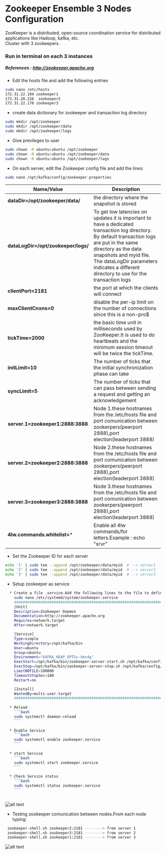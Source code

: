 

# Zookeeper Ensemble 3 Nodes Configuration
ZooKeeper is a distributed, open-source coordination service for distributed applications like Hadoop, kafka, etc. \
Cluster with 3 zookeepers.

### Run in terminal on each 3 instances 
##### References : http://zookeeper.apache.org

* Edit the hosts file and add the following entries 
```bash
sudo nano /etc/hosts
172.31.22.104 zookeeper1
172.31.28.226  zookeeper2
172.31.22.176 zookeeper3
```

* create data dictionary for zookeeper and transaction log directory
```bash
sudo mkdir /opt/zookeeper
sudo mkdir /opt/zookeeper/data
sudo mkdir /opt/zookeeper/logs
```

* Give previleges to user
```bash
sudo chown -R ubuntu:ubuntu /opt/zookeeper
sudo chown -R ubuntu:ubuntu /opt/zookeeper/data
sudo chown -R ubuntu:ubuntu /opt/zookeeper/logs
```

* On each server, edit the Zookeeper config file and add the lines:
```bash
sudo nano /opt/kafka/config/zookeeper.properties
```
Name/Value   | Description
------------ | -------------
**dataDir=/opt/zookeeper/data/** | the directory where the snapshot is stored
**dataLogDir=/opt/zookeeper/logs/** | To get low latencies on updates it is important to have a dedicated transaction log directory. By default transaction logs are put in the                                         same directory as the data snapshots and myid file. The dataLogDir parameters indicates a different directory to use for the transaction logs
**clientPort=2181** | the port at which the clients will connect
**maxClientCnxns=0** | disable the per-ip limit on the number of connections since this is a non-pro$
**tickTime=2000** | the basic time unit in milliseconds used by ZooKeeper.It is used to do heartbeats and the minimum session timeout will be twice the tickTime.
**initLimit=10** | The number of ticks that the initial synchronization phase can take
**syncLimit=5** | The number of ticks that can pass between sending a request and getting an acknowledgement
**server.1=zookeeper1:2888:3888** | Node 1.these hostnames from the /etc/hosts file and port comunication between zookerpers(peerport 2888),port election(leaderport 3888)
**server.2=zookeeper2:2888:3888** | Node 2.these hostnames from the /etc/hosts file and port comunication between zookerpers(peerport 2888),port election(leaderport 3888)
**server.3=zookeeper3:2888:3888** | Node 3.these hostnames from the /etc/hosts file and port comunication between zookerpers(peerport 2888),port election(leaderport 3888)
**4lw.commands.whitelist=*** | Enable all 4lw commands/for letters.Example : echo "srvr" | nc zookeeper1 2181 or echo "stat" | nc localhost 2181



* Set the Zookeeper ID for each server
```bash 
echo '1' | sudo tee --append /opt/zookeeper/data/myid  # --> server1
echo '2' | sudo tee --append /opt/zookeeper/data/myid  # --> server2
echo '3' | sudo tee --append /opt/zookeeper/data/myid  # --> server3
``` 

* Setup zookeeper as service
```bash 
  * Create a file .service.Add the following lines to the file to define the ZooKeeper Service
    sudo nano /etc/systemd/system/zookeeper.service
    ################################################################################################
    [Unit]
    Description=Zookeeper Daemon
    Documentation=http://zookeeper.apache.org
    Requires=network.target
    After=network.target

    [Service]
    Type=simple
    WorkingDirectory=/opt/kafka/bin
    User=ubuntu
    Group=ubuntu
    Environment="KAFKA_HEAP_OPTS=-Xmx4g"
    ExecStart=/opt/kafka/bin/zookeeper-server-start.sh /opt/kafka/config/zookeeper.properties
    ExecStop=/opt/kafka/bin/zookeeper-server-stop.sh /opt/kafka/config/zookeeper.properties
    LimitNOFILE=100000
    TimeoutStopSec=180
    Restart=no

    [Install]
    WantedBy=multi-user.target
    ################################################################################################
    
  * Reload
    ```bash
    sudo systemctl daemon-reload
    ```
    
  * Enable Service
    ```bash
    sudo systemctl enable zookeeper.service
    ```  
    
  * start Service
    ```bash
    sudo systemctl start zookeeper.service
    ```
    
  * Check Service status
    ```bash
    sudo systemctl status zookeeper.service
    ```
    
``` 

![alt text](https://achong.blob.core.windows.net/gitimages/zookeeper_ensemble.PNG)



*  Testing zookeeper comunication between nodes.From each node typing:
```bash 
 zookeeper-shell.sh zookeeper2:2181 --------> from server 1
 zookeeper-shell.sh zookeeper3:2181 --------> from server 2
 zookeeper-shell.sh zookeeper1:2181 --------> from server 3
``` 

![alt text](https://achong.blob.core.windows.net/gitimages/zookeeper_ensemble_connection.PNG)

